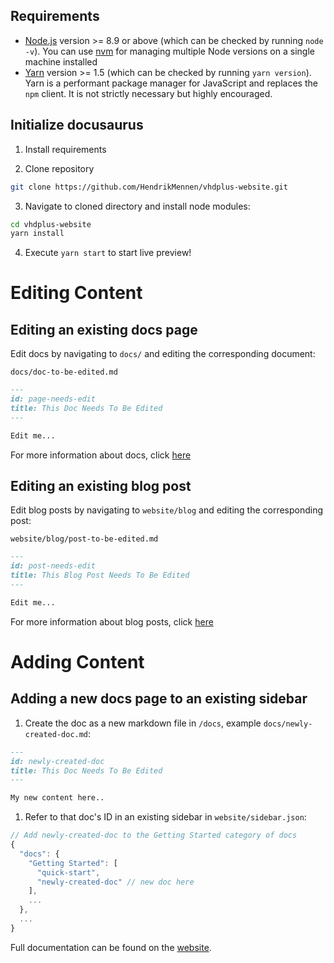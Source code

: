 ## Requirements

- [Node.js](https://nodejs.org/en/download/) version >= 8.9 or above (which can be checked by running `node -v`). You can use [nvm](https://github.com/nvm-sh/nvm) for managing multiple Node versions on a single machine installed
- [Yarn](https://yarnpkg.com/en/) version >= 1.5 (which can be checked by running `yarn version`). Yarn is a performant package manager for JavaScript and replaces the `npm` client. It is not strictly necessary but highly encouraged.

## Initialize docusaurus

1. Install requirements

2. Clone repository
```bash
git clone https://github.com/HendrikMennen/vhdplus-website.git
```

3. Navigate to cloned directory and install node modules:
```bash
cd vhdplus-website
yarn install
```
4. Execute `yarn start` to start live preview!

# Editing Content

## Editing an existing docs page

Edit docs by navigating to `docs/` and editing the corresponding document:

`docs/doc-to-be-edited.md`

```markdown
---
id: page-needs-edit
title: This Doc Needs To Be Edited
---

Edit me...
```

For more information about docs, click [here](https://docusaurus.io/docs/en/navigation)

## Editing an existing blog post

Edit blog posts by navigating to `website/blog` and editing the corresponding post:

`website/blog/post-to-be-edited.md`
```markdown
---
id: post-needs-edit
title: This Blog Post Needs To Be Edited
---

Edit me...
```

For more information about blog posts, click [here](https://docusaurus.io/docs/en/adding-blog)

# Adding Content

## Adding a new docs page to an existing sidebar

1. Create the doc as a new markdown file in `/docs`, example `docs/newly-created-doc.md`:

```md
---
id: newly-created-doc
title: This Doc Needs To Be Edited
---

My new content here..
```

1. Refer to that doc's ID in an existing sidebar in `website/sidebar.json`:

```javascript
// Add newly-created-doc to the Getting Started category of docs
{
  "docs": {
    "Getting Started": [
      "quick-start",
      "newly-created-doc" // new doc here
    ],
    ...
  },
  ...
}
```

Full documentation can be found on the [website](https://docusaurus.io/).
